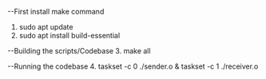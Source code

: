 --First install make command
1. sudo apt update
2. sudo apt install build-essential

--Building the scripts/Codebase
3. make all

--Running the codebase
4. taskset -c 0 ./sender.o & taskset -c 1 ./receiver.o
